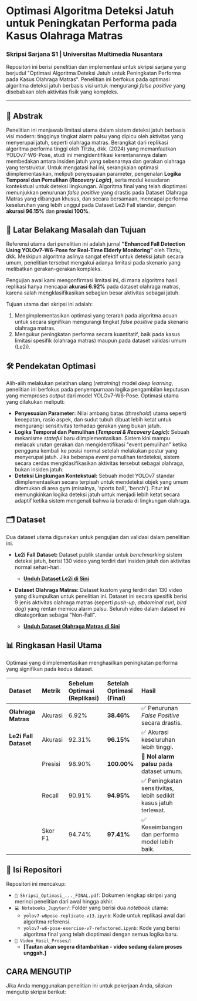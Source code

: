 # Optimasi Algoritma Deteksi Jatuh untuk Peningkatan Performa pada Kasus Olahraga Matras

### Skripsi Sarjana S1 | Universitas Multimedia Nusantara

Repositori ini berisi penelitian dan implementasi untuk skripsi sarjana yang berjudul "Optimasi Algoritma Deteksi Jatuh untuk Peningkatan Performa pada Kasus Olahraga Matras". Penelitian ini berfokus pada optimasi algoritma deteksi jatuh berbasis visi untuk mengurangi *false positive* yang disebabkan oleh aktivitas fisik yang kompleks.

---

## 📖 Abstrak

Penelitian ini menjawab limitasi utama dalam sistem deteksi jatuh berbasis visi modern: tingginya tingkat alarm palsu yang dipicu oleh aktivitas yang menyerupai jatuh, seperti olahraga matras. Berangkat dari replikasi algoritma performa tinggi oleh Tîrziu, dkk. (2024) yang memanfaatkan YOLOv7-W6-Pose, studi ini mengidentifikasi kerentanannya dalam membedakan antara insiden jatuh yang sebenarnya dan gerakan olahraga yang terstruktur. Untuk mengatasi hal ini, serangkaian optimasi diimplementasikan, meliputi penyesuaian parameter, pengenalan **Logika Temporal dan Pemulihan (*Recovery Logic*)**, serta modul kesadaran kontekstual untuk deteksi lingkungan. Algoritma final yang telah dioptimasi menunjukkan penurunan *false positive* yang drastis pada Dataset Olahraga Matras yang dibangun khusus, dan secara bersamaan, mencapai performa keseluruhan yang lebih unggul pada Dataset Le2i Fall standar, dengan **akurasi 96.15%** dan **presisi 100%**.

## 🎯 Latar Belakang Masalah dan Tujuan

Referensi utama dari penelitian ini adalah jurnal **"Enhanced Fall Detection Using YOLOv7-W6-Pose for Real-Time Elderly Monitoring"** oleh Tîrziu, dkk. Meskipun algoritma aslinya sangat efektif untuk deteksi jatuh secara umum, penelitian tersebut mengakui adanya limitasi pada skenario yang melibatkan gerakan-gerakan kompleks.

Pengujian awal kami mengonfirmasi limitasi ini, di mana algoritma hasil replikasi hanya mencapai **akurasi 6.92%** pada dataset olahraga matras, karena salah mengklasifikasikan sebagian besar aktivitas sebagai jatuh.

Tujuan utama dari skripsi ini adalah:
1.  Mengimplementasikan optimasi yang terarah pada algoritma acuan untuk secara signifikan mengurangi tingkat *false positive* pada skenario olahraga matras.
2.  Mengukur peningkatan performa secara kuantitatif, baik pada kasus limitasi spesifik (olahraga matras) maupun pada dataset validasi umum (Le2i).

## 🛠️ Pendekatan Optimasi

Alih-alih melakukan pelatihan ulang (*retraining*) model *deep learning*, penelitian ini berfokus pada penyempurnaan logika pengambilan keputusan yang memproses *output* dari model YOLOv7-W6-Pose. Optimasi utama yang dilakukan meliputi:

* **Penyesuaian Parameter:** Nilai ambang batas (*threshold*) utama seperti kecepatan, rasio aspek, dan sudut tubuh dibuat lebih ketat untuk mengurangi sensitivitas terhadap gerakan yang bukan jatuh.
* **Logika Temporal dan Pemulihan (*Temporal & Recovery Logic*):** Sebuah mekanisme *stateful* baru diimplementasikan. Sistem kini mampu melacak urutan gerakan dan mengidentifikasi "event pemulihan" ketika pengguna kembali ke posisi normal setelah melakukan postur yang menyerupai jatuh. Jika beberapa *event* pemulihan terdeteksi, sistem secara cerdas mengklasifikasikan aktivitas tersebut sebagai olahraga, bukan insiden jatuh.
* **Deteksi Lingkungan Kontekstual:** Sebuah model YOLOv7 standar diimplementasikan secara terpisah untuk mendeteksi objek yang umum ditemukan di area gym (misalnya, 'sports ball', 'bench'). Fitur ini memungkinkan logika deteksi jatuh untuk menjadi lebih ketat secara adaptif ketika sistem mengenali bahwa ia berada di lingkungan olahraga.

## 🗂️ Dataset

Dua dataset utama digunakan untuk pengujian dan validasi dalam penelitian ini.

* **Le2i Fall Dataset:** Dataset publik standar untuk *benchmarking* sistem deteksi jatuh, berisi 130 video yang terdiri dari insiden jatuh dan aktivitas normal sehari-hari.
    * **[Unduh Dataset Le2i di Sini](https://drive.google.com/drive/folders/1NcEK32uX96QW_x_YPyBfRCOF33ZTxj8s?usp=drive_link)**

* **Dataset Olahraga Matras:** Dataset kustom yang terdiri dari 130 video yang dikumpulkan untuk penelitian ini. Dataset ini secara spesifik berisi 9 jenis aktivitas olahraga matras (seperti *push-up*, *abdominal curl*, *bird dog*) yang rentan memicu alarm palsu. Seluruh video dalam dataset ini dikategorikan sebagai "Non-Fall".
    * **[Unduh Dataset Olahraga Matras di Sini](https://drive.google.com/drive/folders/1zrMhEF3K0pOYBkKSMJCYBwKY6lhnPkMK?usp=drive_link)**

## 📊 Ringkasan Hasil Utama

Optimasi yang diimplementasikan menghasilkan peningkatan performa yang signifikan pada kedua dataset.

| Dataset | Metrik | Sebelum Optimasi (Replikasi) | Setelah Optimasi (Final) | Hasil |
| :--- | :--- | :--- | :--- | :--- |
| **Olahraga Matras** | Akurasi | 6.92% | **38.46%** | ✅ Penurunan *False Positive* secara drastis. |
| **Le2i Fall Dataset** | Akurasi | 92.31% | **96.15%** | ✅ Akurasi keseluruhan lebih tinggi. |
| | Presisi | 98.90% | **100.00%** | 🎉 **Nol alarm palsu** pada dataset umum. |
| | Recall | 90.91% | **94.95%** | ✅ Peningkatan sensitivitas, lebih sedikit kasus jatuh terlewat. |
| | Skor F1 | 94.74% | **97.41%** | ✅ Keseimbangan dan performa model lebih baik. |

## 📁 Isi Repositori

Repositori ini mencakup:

* `📄 Skripsi_Optimasi_..._FINAL.pdf`: Dokumen lengkap skripsi yang merinci penelitian dari awal hingga akhir.
* `💻 Notebooks_Jupyter/`: Folder yang berisi dua *notebook* utama:
    * `yolov7-w6pose-replicate-v13.ipynb`: Kode untuk replikasi awal dari algoritma referensi.
    * `yolov7-w6-pose-exercise-v7-refactored.ipynb`: Kode yang berisi algoritma final yang telah dioptimasi dengan semua logika baru.
* `🎥 Video_Hasil_Proses/`:
    * **[Tautan akan segera ditambahkan - video sedang dalam proses unggah.]**

## CARA MENGUTIP

Jika Anda menggunakan penelitian ini untuk pekerjaan Anda, silakan mengutip skripsi berikut:
